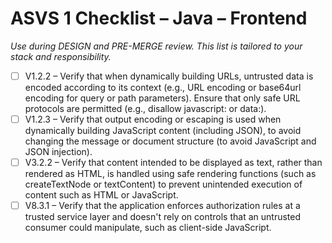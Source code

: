 # ASVS 1 Checklist – Java – Frontend

_Use during DESIGN and PRE-MERGE review. This list is tailored to your stack and responsibility._

- [ ] V1.2.2 – Verify that when dynamically building URLs, untrusted data is encoded according to its context (e.g., URL encoding or base64url encoding for query or path parameters). Ensure that only safe URL protocols are permitted (e.g., disallow javascript: or data:).
- [ ] V1.2.3 – Verify that output encoding or escaping is used when dynamically building JavaScript content (including JSON), to avoid changing the message or document structure (to avoid JavaScript and JSON injection).
- [ ] V3.2.2 – Verify that content intended to be displayed as text, rather than rendered as HTML, is handled using safe rendering functions (such as createTextNode or textContent) to prevent unintended execution of content such as HTML or JavaScript.
- [ ] V8.3.1 – Verify that the application enforces authorization rules at a trusted service layer and doesn't rely on controls that an untrusted consumer could manipulate, such as client-side JavaScript.
